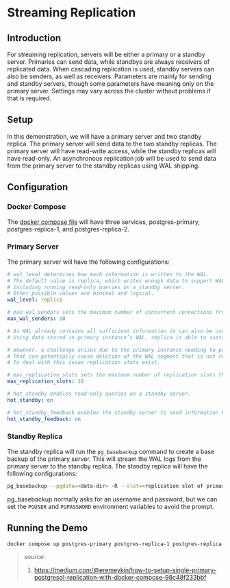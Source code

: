 # Streaming Replication

## Introduction
For streaming replication, servers will be either a primary or a standby server. Primaries can send data, while 
standbys are always receivers of replicated data. When cascading replication is used, standby servers can also be 
senders, as well as receivers. Parameters are mainly for sending and standby servers, though some parameters have 
meaning only on the primary server. Settings may vary across the cluster without problems if that is required.

## Setup
In this demonstration, we will have a primary server and two standby replica. The primary server will send data to
the two standby replicas. The primary server will have read-write access, while the standby replicas will have read-only.
An asynchronous replication job will be used to send data from the primary server to the standby replicas using 
WAL shipping.

## Configuration

### Docker Compose 
The [docker compose file](compose.yml) will have three services, postgres-primary, postgres-replica-1, and postgres-replica-2.

### Primary Server
The primary server will have the following configurations:
```yaml
# wal_level determines how much information is written to the WAL. 
# The default value is replica, which writes enough data to support WAL archiving and replication, 
# including running read-only queries on a standby server.
# Other possible values are minimal and logical.
wal_level: replica 

# max_wal_senders sets the maximum number of concurrent connections from standby servers or streaming base backup clients.
max_wal_senders: 10

# As WAL already contains all sufficient information it can also be used to organize data transfer from primary instance to the replica. 
# Using data stored in primary instance’s WAL, replica is able to sustain the same state of own data by replaying all changes that are present in the log. 

# However, a challenge arises due to the primary instance needing to periodically clear older WAL segments to manage limited disk space. 
# That can potentially cause deletion of the WAL segment that is not replayed by some replica yet (taking into account a replication delay). 
# To deal with this issue replication slots exist.

# max_replication_slots sets the maximum number of replication slots that the server will support.
max_replication_slots: 10

# hot_standby enables read-only queries on a standby server.
hot_standby: on

# hot_standby_feedback enables the standby server to send information back to the primary server about which WAL segments are still required.
hot_standby_feedback: on
```

### Standby Replica
The standby replica will run the `pg_basebackup` command to create a base backup of the primary server. 
This will stream the WAL logs from the primary server to the standby replica. The standby replica will have the following configurations:
```bash
pg_basebackup --pgdata=<data-dir> -R --slot=<replication slot of primary server> --host=<primary host> --port=<primary port>
```
pg_basebackup normally asks for an username and password, but we can set the `PGUSER` and `PGPASSWORD` environment variables to avoid the prompt.


## Running the Demo
```bash
docker compose up postgres-primary postgres-replica-1 postgres-replica-2
```

> source:
> 1. https://medium.com/@eremeykin/how-to-setup-single-primary-postgresql-replication-with-docker-compose-98c48f233bbf
